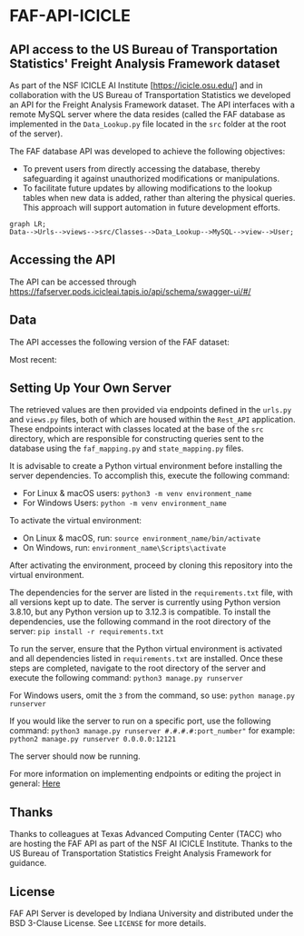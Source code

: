 # FAF-API-ICICLE

## API access to the US Bureau of Transportation Statistics' Freight Analysis Framework dataset

As part of the NSF ICICLE AI Institute [https://icicle.osu.edu/] and in collaboration with the US Bureau of Transportation Statistics we developed an API for the Freight Analysis Framework dataset.  The API interfaces with a remote MySQL server where the data resides (called the FAF database as implemented in the `Data_Lookup.py` file located in the `src` folder at the root of the server). 

The FAF database API was developed to achieve the following objectives:

-   To prevent users from directly accessing the database, thereby safeguarding it against unauthorized modifications or manipulations.
-   To facilitate future updates by allowing modifications to the lookup tables when new data is added, rather than altering the physical queries. This approach will support automation in future development efforts.

```mermaid
graph LR;
Data-->Urls-->views-->src/Classes-->Data_Lookup-->MySQL-->view-->User;
```

## Accessing the API 

The API can be accessed through https://fafserver.pods.icicleai.tapis.io/api/schema/swagger-ui/#/

## Data

The API accesses the following version of the FAF dataset:

Most recent:  <fill this in>

## Setting Up Your Own Server
The retrieved values are then provided via endpoints defined in the `urls.py` and `views.py` files, both of which are housed within the `Rest_API` application. These endpoints interact with classes located at the base of the `src` directory, which are responsible for constructing queries sent to the database using the `faf_mapping.py` and `state_mapping.py` files.

It is advisable to create a Python virtual environment before installing the server dependencies. To accomplish this, execute the following command:
* For Linux & macOS users:
```python3 -m venv environment_name```
* For Windows Users:
 ```python -m venv environment_name```
 
To activate the virtual environment:
* On Linux & macOS, run:
```source environment_name/bin/activate```
* On Windows, run:
```environment_name\Scripts\activate```

After activating the environment, proceed by cloning this repository into the virtual environment.

The dependencies for the server are listed in the `requirements.txt` file, with all versions kept up to date. The server is currently using Python version 3.8.10, but any Python version up to 3.12.3 is compatible. To install the dependencies, use the following command in the root directory of the server:
```pip install -r requirements.txt```

To run the server, ensure that the Python virtual environment is activated and all dependencies listed in `requirements.txt` are installed. Once these steps are completed, navigate to the root directory of the server and execute the following command:
```python3 manage.py runserver```

For Windows users, omit the `3` from the command, so use:
```python manage.py runserver```

If you would like the server to run on a specific port, use the following command:
```python3 manage.py runserver #.#.#.#:port_number"```
for example:
```python2 manage.py runserver 0.0.0.0:12121```

The server should now be running. 

For more information on implementing endpoints or editing the project in general: [Here](DEV_README.md)

## Thanks
Thanks to colleagues at Texas Advanced Computing Center (TACC) who are hosting the FAF API as part of the NSF AI ICICLE Institute. Thanks to the US Bureau of Transportation Statistics Freight Analysis Framework for guidance.


## License
FAF API Server is developed by Indiana University and distributed under the BSD 3-Clause License. See `LICENSE` for more details.
